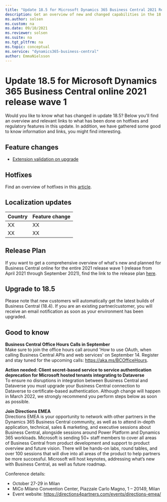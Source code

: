 ```yaml
---
title: "Update 18.5 for Microsoft Dynamics 365 Business Central 2021 Release Wave 1"
description: Get an overview of new and changed capabilities in the 18.5 update of Business Central online, which is part of 2021 release wave 1.
ms.author: solsen
ms.custom: na
ms.date: 09/10/2021
ms.reviewer: solsen
ms.suite: na
ms.tgt_pltfrm: na
ms.topic: conceptual
ms.service: "dynamics365-business-central"
author: EmmaNielsson
---
```


# Update 18.5 for Microsoft Dynamics 365 Business Central online 2021 release wave 1

Would you like to know what has changed in update 18.5? Below you'll find an overview and relevant links to what has been done on hotfixes and regulatory features in this update. In addition, we have gathered some good to know information and links, you might find interesting.

## Feature changes  
- [Extension validation on upgrade](/dynamics365-release-plan/2021wave1/smb/dynamics365-business-central/extension-validation-upgrade)

## Hotfixes
Find an overview of hotfixes in this [article]().

## Localization updates 

| Country| Feature change |
|-------------|--------------|
| XX | XX|
| XX | XX|

## Release Plan
If you want to get a comprehensive overview of what's new and planned for Business Central online for the entire 2021 release wave 1 (release from April 2021 through September 2021), find the link to the release plan [here](/dynamics365-release-plan/2021wave1/smb/dynamics365-business-central/planned-features).

## Upgrade to 18.5   
Please note that new customers will automatically get the latest builds of Business Central (18.4). If you are an existing partner/customer, you will receive an email notification as soon as your environment has been upgraded.

## Good to know

**Business Central Office Hours Calls in September**  
Make sure to join the office hours call around 'How to use OAuth, when calling Business Central APIs and web services' on September 14. Register and stay tuned for the upcoming calls: https://aka.ms/BCOfficeHours.

**Action needed: Client secret-based service to service authentication deprecation for Microsoft hosted tenants integrating to Dataverse**  
To ensure no disruptions in integration between Business Central and Dataverse you must upgrade your Business Central connection to Dataverse to certificate-based authentication. 
Although change will happen in March 2022, we strongly recommend you perform steps below as soon as possible.

**Join Directions EMEA**  
Directions EMEA is your opportunity to network with other partners in the Dynamics 365 Business Central community, as well as to attend in-depth application, technical, sales & marketing, and executive sessions about Business Central, alongside sessions around Power Platform and Dynamics 365 workloads. Microsoft is sending 50+ staff members to cover all areas of Business Central from product development and support to product overview and future vision. There will be hands-on labs, round tables, and over 100 sessions that will dive into all areas of the product to help partners be more successful. Microsoft will host keynotes, addressing what’s new with Business Central, as well as future roadmap.

Conference details: 
- October 27-29 in Milan
- MiCo Milano Convention Center, Piazzale Carlo Magno, 1 – 20149, Milan
- Event website: https://directions4partners.com/events/directions-emea/

